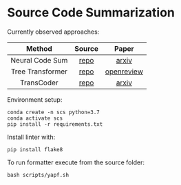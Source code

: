 # Source Code Summarization

Currently observed approaches:

| Method  | Source | Paper |
| :---: | :---: | :---: |
| Neural Code Sum  | [repo](https://github.com/wasiahmad/NeuralCodeSum)  | [arxiv](https://arxiv.org/abs/2005.00653) |
| Tree Transformer  | [repo](https://github.com/nxphi47/tree_transformer) | [openreview](https://openreview.net/forum?id=HJxK5pEYvr) |
| TransCoder  | [repo](https://github.com/facebookresearch/TransCoder) | [arxiv](https://arxiv.org/abs/2006.03511) |

Environment setup:
```
conda create -n scs python=3.7
conda activate scs
pip install -r requirements.txt
```
Install linter with:
```
pip install flake8
```
To run formatter execute from the source folder:
```
bash scripts/yapf.sh
```
